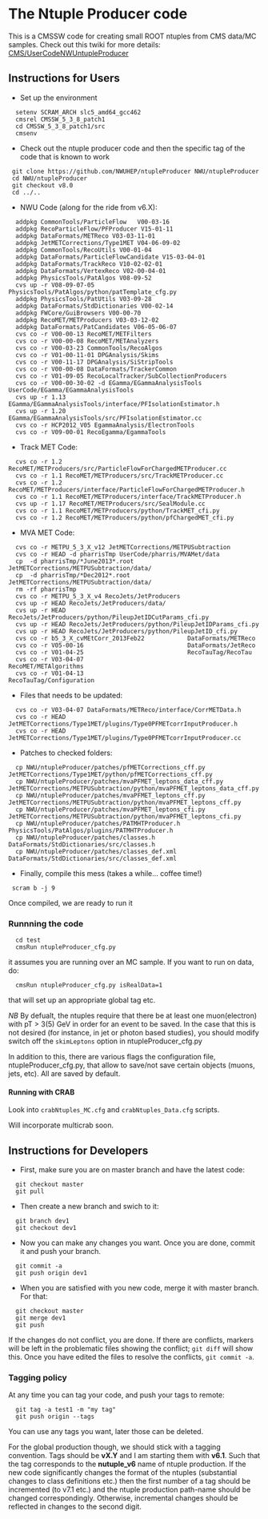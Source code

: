 The Ntuple Producer code
========================
This is a CMSSW code for creating small ROOT ntuples from CMS data/MC samples.
Check out this twiki for more details: [CMS/UserCodeNWUntupleProducer][1]

Instructions for Users
---------------------
 * Set up the environment
```
  setenv SCRAM_ARCH slc5_amd64_gcc462
  cmsrel CMSSW_5_3_8_patch1
  cd CMSSW_5_3_8_patch1/src
  cmsenv
```

 * Check out the ntuple producer code and then the specific tag of the code that is known to work
```
 git clone https://github.com/NWUHEP/ntupleProducer NWU/ntupleProducer
 cd NWU/ntupleProducer
 git checkout v8.0
 cd ../..
```

 * NWU Code (along for the ride from v6.X):
```
  addpkg CommonTools/ParticleFlow   V00-03-16
  addpkg RecoParticleFlow/PFProducer V15-01-11 
  addpkg DataFormats/METReco V03-03-11-01 
  addpkg JetMETCorrections/Type1MET V04-06-09-02
  addpkg CommonTools/RecoUtils V00-01-04
  addpkg DataFormats/ParticleFlowCandidate V15-03-04-01
  addpkg DataFormats/TrackReco V10-02-02-01
  addpkg DataFormats/VertexReco V02-00-04-01
  addpkg PhysicsTools/PatAlgos V08-09-52  
  cvs up -r V08-09-07-05 PhysicsTools/PatAlgos/python/patTemplate_cfg.py   
  addpkg PhysicsTools/PatUtils V03-09-28
  addpkg DataFormats/StdDictionaries V00-02-14
  addpkg FWCore/GuiBrowsers V00-00-70
  addpkg RecoMET/METProducers V03-03-12-02
  addpkg DataFormats/PatCandidates V06-05-06-07
  cvs co -r V00-00-13 RecoMET/METFilters
  cvs co -r V00-00-08 RecoMET/METAnalyzers
  cvs co -r V00-03-23 CommonTools/RecoAlgos
  cvs co -r V01-00-11-01 DPGAnalysis/Skims
  cvs co -r V00-11-17 DPGAnalysis/SiStripTools
  cvs co -r V00-00-08 DataFormats/TrackerCommon
  cvs co -r V01-09-05 RecoLocalTracker/SubCollectionProducers
  cvs co -r V00-00-30-02 -d EGamma/EGammaAnalysisTools UserCode/EGamma/EGammaAnalysisTools
  cvs up -r 1.13 EGamma/EGammaAnalysisTools/interface/PFIsolationEstimator.h
  cvs up -r 1.20 EGamma/EGammaAnalysisTools/src/PFIsolationEstimator.cc
  cvs co -r HCP2012_V05 EgammaAnalysis/ElectronTools
  cvs co -r V09-00-01 RecoEgamma/EgammaTools
```

 * Track MET Code:
```
  cvs co -r 1.2 RecoMET/METProducers/src/ParticleFlowForChargedMETProducer.cc
  cvs co -r 1.1 RecoMET/METProducers/src/TrackMETProducer.cc
  cvs co -r 1.2 RecoMET/METProducers/interface/ParticleFlowForChargedMETProducer.h
  cvs co -r 1.1 RecoMET/METProducers/interface/TrackMETProducer.h
  cvs up -r 1.17 RecoMET/METProducers/src/SealModule.cc
  cvs co -r 1.1 RecoMET/METProducers/python/TrackMET_cfi.py
  cvs co -r 1.2 RecoMET/METProducers/python/pfChargedMET_cfi.py
```

 * MVA MET Code:
```
  cvs co -r METPU_5_3_X_v12 JetMETCorrections/METPUSubtraction
  cvs co -r HEAD -d pharrisTmp UserCode/pharris/MVAMet/data
  cp  -d pharrisTmp/*June2013*.root           JetMETCorrections/METPUSubtraction/data/
  cp  -d pharrisTmp/*Dec2012*.root           JetMETCorrections/METPUSubtraction/data/
  rm -rf pharrisTmp
  cvs co -r METPU_5_3_X_v4 RecoJets/JetProducers
  cvs up -r HEAD RecoJets/JetProducers/data/
  cvs up -r HEAD RecoJets/JetProducers/python/PileupJetIDCutParams_cfi.py                     
  cvs up -r HEAD RecoJets/JetProducers/python/PileupJetIDParams_cfi.py                     
  cvs up -r HEAD RecoJets/JetProducers/python/PileupJetID_cfi.py     
  cvs co -r b5_3_X_cvMEtCorr_2013Feb22            DataFormats/METReco
  cvs co -r V05-00-16                             DataFormats/JetReco
  cvs co -r V01-04-25                             RecoTauTag/RecoTau 
  cvs co -r V03-04-07                             RecoMET/METAlgorithms
  cvs co -r V01-04-13                             RecoTauTag/Configuration
```

 * Files that needs to be updated:
```
  cvs co -r V03-04-07 DataFormats/METReco/interface/CorrMETData.h
  cvs co -r HEAD JetMETCorrections/Type1MET/plugins/Type0PFMETcorrInputProducer.h
  cvs co -r HEAD JetMETCorrections/Type1MET/plugins/Type0PFMETcorrInputProducer.cc
```

 * Patches to checked folders:
```
  cp NWU/ntupleProducer/patches/pfMETCorrections_cff.py JetMETCorrections/Type1MET/python/pfMETCorrections_cff.py
  cp NWU/ntupleProducer/patches/mvaPFMET_leptons_data_cff.py JetMETCorrections/METPUSubtraction/python/mvaPFMET_leptons_data_cff.py
  cp NWU/ntupleProducer/patches/mvaPFMET_leptons_cff.py JetMETCorrections/METPUSubtraction/python/mvaPFMET_leptons_cff.py
  cp NWU/ntupleProducer/patches/mvaPFMET_leptons_cfi.py JetMETCorrections/METPUSubtraction/python/mvaPFMET_leptons_cfi.py
  cp NWU/ntupleProducer/patches/PATMHTProducer.h PhysicsTools/PatAlgos/plugins/PATMHTProducer.h
  cp NWU/ntupleProducer/patches/classes.h DataFormats/StdDictionaries/src/classes.h
  cp NWU/ntupleProducer/patches/classes_def.xml DataFormats/StdDictionaries/src/classes_def.xml
```

 * Finally, compile this mess (takes a while... coffee time!)  
```
 scram b -j 9
```

Once compiled, we are ready to run it
### Runnning the code
```
  cd test
  cmsRun ntupleProducer_cfg.py
```
it assumes you are running over an MC sample. If you want to run on data, do:
```
  cmsRun ntupleProducer_cfg.py isRealData=1
``` 
that will set up an appropriate global tag etc.

*NB* 
By defualt, the ntuples require that there be at least one muon(electron) with pT > 3(5) GeV in order for an event to be saved. 
In the case that this is not desired (for instance, in jet or photon based studies), 
you should modify switch off the ```skimLeptons``` option in ntupleProducer_cfg.py

In addition to this, there are various flags the configuration file, ntupleProducer_cfg.py, that allow to save/not save certain objects (muons, jets, etc). All are saved by default.  

#### Running with CRAB
Look into ```crabNtuples_MC.cfg``` and ```crabNtuples_Data.cfg``` scripts.

Will incorporate multicrab soon.

Instructions for Developers
--------------------------

 * First, make sure you are on master branch and have the latest code:
```
  git checkout master
  git pull
```

 * Then create a new branch and swich to it:
```
  git branch dev1
  git checkout dev1
```

 * Now you can make any changes you want. Once you are done, commit it and push your branch.
```
  git commit -a
  git push origin dev1
```

 * When you are satisfied with you new code, merge it with master branch. For that:
```
  git checkout master
  git merge dev1
  git push
```

If the changes do not conflict, you are done. 
If there are conflicts, markers will be left in the problematic files showing the conflict; `git diff` will show this. 
Once you have edited the files to resolve the conflicts, `git commit -a`.
 
### Tagging policy
At any time you can tag your code, and push your tags to remote:
```
  git tag -a test1 -m "my tag"
  git push origin --tags
```
You can use any tags you want, later those can be deleted.

For the global production though, we should stick with a tagging convention.
Tags should be **vX.Y** and I am starting them with **v6.1**. Such that the tag corresponds to the **nutuple_v6** name 
of ntuple production. 
If the new code significantly changes the format of the ntuples (substantial changes to class definitions etc.) then the first number of a tag should be incremented 
(to v7.1 etc.) and the ntuple production path-name should be changed correspondingly.  Otherwise, incremental changes should be reflected in changes to the second digit.


[1]: https://twiki.cern.ch/twiki/bin/view/CMS/UserCodeNWUntupleProducer
[2]: https://twiki.cern.ch/twiki/bin/view/CMS/MissingETOptionalFilters
